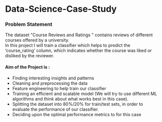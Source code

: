 # Data-Science-Case-Study

### Problem Statement
The dataset "Course Reviews and Ratings " contains reviews of different courses offered by a university. <br> In this project I will train a classifier which helps to predict the ‘course_rating’ column, which indicates whether the course was liked or disliked by the reviewer.
 
#### Aim of the Project is : <br>
- Finding interesting insights and patterns
- Cleaning and preprocessing the data
- Feature engineering to help train our classifier
- Training an efficient and scalable model (We will try to use different ML algorithms and think about what works best in this case).
- Splitting the dataset into 80%/20% for train/test sets, in order to evaluate the performance of our classifier.
- Deciding upon the optimal performance metrics to for this case

